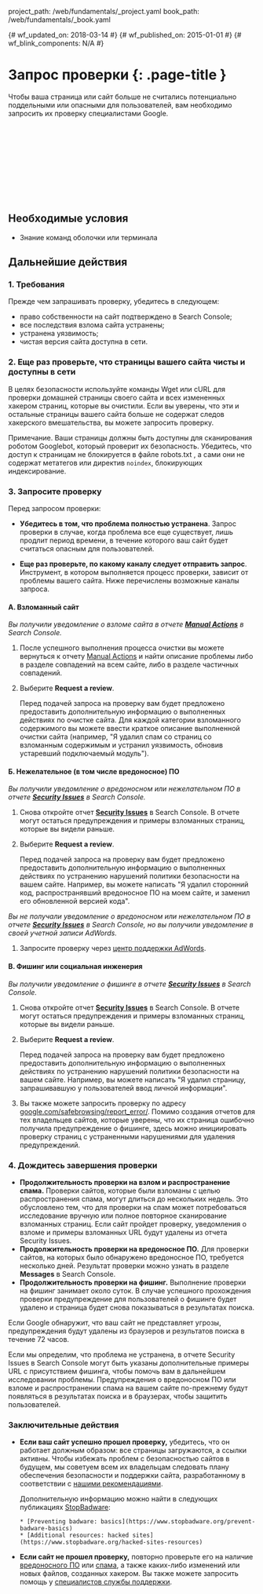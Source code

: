 project_path: /web/fundamentals/_project.yaml
book_path: /web/fundamentals/_book.yaml

{# wf_updated_on: 2018-03-14 #}
{# wf_published_on: 2015-01-01 #}
{# wf_blink_components: N/A #}

# Запрос проверки {: .page-title }

Чтобы ваша страница или сайт больше не считались потенциально
поддельными или опасными для пользователей, вам необходимо запросить их проверку специалистами Google.

<div class="video-wrapper">
  <iframe class="devsite-embedded-youtube-video" data-video-id="lc3UjnDcMxo"
          data-autohide="1" data-showinfo="0" frameborder="0" allowfullscreen>
  </iframe>
</div>

## Необходимые условия

*   Знание команд оболочки или терминала

## Дальнейшие действия

### 1. Требования

Прежде чем запрашивать проверку, убедитесь в следующем:

* право собственности на сайт подтверждено в Search Console;
* все последствия взлома сайта устранены;
* устранена уязвимость;
* чистая версия сайта доступна в сети.

### 2. Еще раз проверьте, что страницы вашего сайта чисты и доступны в сети

В целях безопасности используйте команды Wget или cURL для проверки
домашней страницы своего сайта и всех измененных хакером страниц, которые вы очистили. Если вы
уверены, что эти и остальные страницы вашего сайта больше
не содержат следов хакерского вмешательства, вы можете запросить проверку.

Примечание. Ваши страницы должны быть доступны для сканирования роботом Googlebot,
который проверит их безопасность. Убедитесь, что доступ к страницам не блокируется в файле robots.txt
, а сами они не содержат метатегов или директив `noindex`, блокирующих индексирование.

### 3. Запросите проверку

Перед запросом проверки:

* **Убедитесь в том, что проблема полностью устранена**.
Запрос проверки в случае, когда проблема все еще существует, лишь продлит период времени,
в течение которого ваш сайт будет считаться опасным для пользователей.

* **Еще раз проверьте, по какому каналу следует отправить запрос**. Инструмент, в котором выполняется процесс проверки,
зависит от проблемы вашего сайта.
Ниже перечислены возможные каналы запроса.


#### A. Взломанный сайт

*Вы получили уведомление о взломе сайта в отчете
[**Manual Actions**](https://www.google.com/webmasters/tools/manual-action)
в Search Console.*

1. После успешного выполнения процесса очистки
вы можете вернуться к отчету [Manual Actions](https://www.google.com/webmasters/tools/manual-action)
 и найти описание проблемы либо в разделе совпадений на всем сайте, либо в разделе частичных совпадений.
2. Выберите **Request a review**.

    Перед подачей запроса на проверку вам будет предложено предоставить дополнительную информацию
о выполненных действиях по очистке сайта. Для каждой категории взломанного содержимого вы можете ввести краткое
описание выполненной очистки сайта (например, "Я удалил спам со страниц со взломанным
содержимым и устранил уязвимость, обновив устаревший подключаемый модуль").



#### Б. Нежелательное (в том числе вредоносное) ПО

*Вы получили уведомление о вредоносном или нежелательном ПО в отчете
[**Security Issues**](https://www.google.com/webmasters/tools/security-issues)
в Search Console.*

1. Снова откройте отчет
[**Security Issues**](https://www.google.com/webmasters/tools/security-issues)
в Search Console. В отчете могут остаться предупреждения и примеры взломанных страниц,
которые вы видели раньше.
2. Выберите **Request a review**.

    Перед подачей запроса на проверку вам будет предложено предоставить дополнительную информацию
о выполненных действиях по устранению нарушений политики безопасности на вашем сайте. Например, вы можете написать
"Я удалил сторонний код, распространявший вредоносное ПО на моем сайте,
и заменил его обновленной версией кода".


*Вы не получали уведомление о вредоносном или нежелательном ПО в отчете
[**Security Issues**](https://www.google.com/webmasters/tools/security-issues)
в Search Console, но вы получили уведомление в своей учетной записи AdWords.*

1. Запросите проверку через
[центр поддержки AdWords](https://support.google.com/adwords/contact/site_policy).


#### В. Фишинг или социальная инженерия

*Вы получили уведомление о фишинге в отчете
[**Security Issues**](https://www.google.com/webmasters/tools/security-issues)
в Search Console.*

1. Снова откройте отчет
[**Security Issues**](https://www.google.com/webmasters/tools/security-issues)
в Search Console. В отчете могут остаться предупреждения и примеры взломанных страниц,
которые вы видели раньше.
2. Выберите **Request a review**.

    Перед подачей запроса на проверку вам будет предложено предоставить дополнительную информацию
о выполненных действиях по устранению нарушений политики безопасности на вашем сайте. Например, вы можете написать
"Я удалил страницу, запрашивавшую у пользователей ввод личной информации".

3. Вы также можете запросить проверку по адресу
[google.com/safebrowsing/report_error/](https://www.google.com/safebrowsing/report_error/).
  Помимо создания отчетов для тех владельцев сайтов, которые уверены,
что их страница ошибочно получила предупреждение о фишинге, здесь можно инициировать
проверку страниц с устраненными нарушениями для удаления предупреждений.

### 4. Дождитесь завершения проверки

* **Продолжительность проверки на взлом и распространение спама.** Проверки сайтов, которые были взломаны с целью распространения спама,
могут длиться до нескольких недель. Это обусловлено тем, что для проверки на спам
может потребоваться исследование вручную или полное повторное сканирование
взломанных страниц. Если сайт пройдет проверку, уведомления о взломе
и примеры взломанных URL будут удалены из отчета Security Issues.
* **Продолжительность проверки на вредоносное ПО.** Для проверки сайтов,
на которых было обнаружено вредоносное ПО, требуется несколько дней. Результат проверки можно узнать
в разделе **Messages** в Search Console.
* **Продолжительность проверки на фишинг.** Выполнение проверки на фишинг
занимает около суток. В случае успешного прохождения проверки предупреждение
для пользователей о фишинге будет удалено и страница будет снова показываться в результатах поиска.

Если Google обнаружит, что ваш сайт не представляет угрозы,
предупреждения будут удалены из браузеров и результатов поиска в течение 72 часов.

Если мы определим, что проблема не устранена, в отчете
Security Issues в Search Console могут быть указаны дополнительные примеры
URL с присутствием фишинга, чтобы помочь вам в дальнейшем исследовании проблемы. Предупреждения о вредоносном ПО
или взломе и распространении спама на вашем сайте по-прежнему будут появляться в
результатах поиска и в браузерах, чтобы защитить пользователей.

### Заключительные действия

* **Если ваш сайт успешно прошел проверку,** убедитесь, что он работает должным образом:
  все страницы загружаются, а ссылки активны. Чтобы избежать проблем с безопасностью сайтов в будущем,
мы советуем всем их владельцам следовать плану обеспечения безопасности и поддержки сайта,
разработанному в соответствии с [нашими рекомендациями](clean_site).

    Дополнительную информацию можно найти в следующих публикациях
[StopBadware](https://www.stopbadware.org):

      * [Preventing badware: basics](https://www.stopbadware.org/prevent-badware-basics)
      * [Additional resources: hacked sites](https://www.stopbadware.org/hacked-sites-resources)

* **Если сайт не прошел проверку,** повторно проверьте его на наличие
[вредоносного ПО](hacked_with_malware) или [спама](hacked_with_spam), а также каких-либо
изменений или новых файлов, созданных хакером. Вы также можете
запросить помощь у
[специалистов службы поддержки](support_team).
